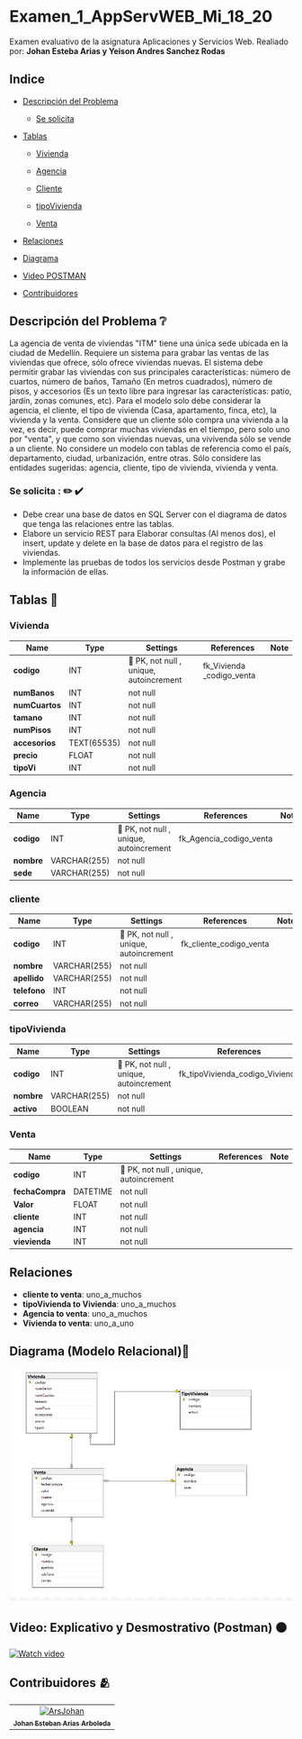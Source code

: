 # Examen_1_AppServWEB_Mi_18_20
Examen evaluativo de la asignatura Aplicaciones y Servicios Web. 
Realiado por:
**Johan Esteba Arias y Yeison Andres Sanchez Rodas**

## Indice
- [Descripción del Problema](#Descripción-del-Problema)
  
	- [Se solicita](#Se-solicita)
   
 - [Tablas](#Tablas)
   
	- [Vivienda](#Vivienda)

	- [Agencia](#Agencia)

	- [Cliente](#Cliente)

	- [tipoVivienda](#tipoVivienda)

	- [Venta](#Venta)

- [Relaciones](#Relaciones)
- [Diagrama](#diagrama-modelo-relacional)
- [Video POSTMAN](#video-explicativo-y-desmostrativo-postman-)
- [Contribuidores](#contribuidores-)

## Descripción del Problema ❔
La agencia de venta de viviendas "ITM" tiene una única sede ubicada en la ciudad de
Medellín. Requiere un sistema para grabar las ventas de las viviendas que ofrece, sólo
ofrece viviendas nuevas.
El sistema debe permitir grabar las viviendas con sus principales características: 
número de cuartos, número de baños, Tamaño (En metros cuadrados), número de pisos,
y accesorios (Es un texto libre para ingresar las características: patio, jardín,
zonas comunes, etc).
Para el modelo solo debe considerar la agencia, el cliente, el tipo de vivienda (Casa,
apartamento, finca, etc), la vivienda y la venta. Considere que un cliente sólo compra 
una vivienda a la vez, es decir, puede comprar muchas viviendas en el tiempo, pero solo 
uno por "venta", y que como son viviendas nuevas, una vivivenda sólo se vende a un cliente.
No considere un modelo con tablas de referencia como el país, departamento, ciudad, 
urbanización, entre otras. Sólo considere las entidades sugeridas: agencia, cliente,
tipo de vivienda, vivienda y venta.


### Se solicita : ✏️ ✔️
- Debe crear una base de datos en SQL Server con el diagrama de datos que tenga las relaciones
entre las tablas.
- Elabore un servicio REST para Elaborar consultas (Al menos dos), el insert, update y delete
en la base de datos para el registro de las viviendas.
- Implemente las pruebas de todos los servicios desde Postman y grabe la información de ellas.

## Tablas 📑

### Vivienda 

| Name        | Type          | Settings                      | References                    | Note                           |
|-------------|---------------|-------------------------------|-------------------------------|--------------------------------|
| **codigo** | INT | 🔑 PK, not null , unique, autoincrement | fk_Vivienda _codigo_venta | |
| **numBanos** | INT | not null  |  | |
| **numCuartos** | INT| not null  |  | |
| **tamano** | INT | not null  |  | |
| **numPisos** | INT | not null  |  | |
| **accesorios** | TEXT(65535) | not null  |  | |
| **precio** | FLOAT | not null  |  | |
| **tipoVi** | INT | not null  |  | | 


### Agencia

| Name        | Type          | Settings                      | References                    | Note                           |
|-------------|---------------|-------------------------------|-------------------------------|--------------------------------|
| **codigo** | INT | 🔑 PK, not null , unique, autoincrement | fk_Agencia_codigo_venta | |
| **nombre** | VARCHAR(255) | not null  |  | |
| **sede** | VARCHAR(255) | not null  |  | | 


### cliente

| Name        | Type          | Settings                      | References                    | Note                           |
|-------------|---------------|-------------------------------|-------------------------------|--------------------------------|
| **codigo** | INT | 🔑 PK, not null , unique, autoincrement | fk_cliente_codigo_venta | |
| **nombre** | VARCHAR(255) | not null  |  | |
| **apellido** | VARCHAR(255) | not null  |  | |
| **telefono** | INT | not null  |  | |
| **correo** | VARCHAR(255) | not null  |  | | 


### tipoVivienda

| Name        | Type          | Settings                      | References                    | Note                           |
|-------------|---------------|-------------------------------|-------------------------------|--------------------------------|
| **codigo** | INT | 🔑 PK, not null , unique, autoincrement | fk_tipoVivienda_codigo_Vivienda  | |
| **nombre** | VARCHAR(255) | not null  |  | |
| **activo** | BOOLEAN | not null  |  | | 


### Venta

| Name        | Type          | Settings                      | References                    | Note                           |
|-------------|---------------|-------------------------------|-------------------------------|--------------------------------|
| **codigo** | INT | 🔑 PK, not null , unique, autoincrement |  | |
| **fechaCompra** | DATETIME | not null  |  | |
| **Valor** | FLOAT | not null  |  | |
| **cliente** | INT | not null  |  | |
| **agencia** | INT | not null  |  | |
| **vievienda** | INT | not null  |  | | 


## Relaciones

- **cliente to venta**: uno_a_muchos
- **tipoVivienda to Vivienda**: uno_a_muchos
- **Agencia to venta**: uno_a_muchos
- **Vivienda  to venta**: uno_a_uno
  
## Diagrama (Modelo Relacional)📎
![Modelo Relacional.png](https://github.com/ArsJohan/Examen_1_AppServWEB_Mi_18_20/blob/main/Modelo%20Relacional.png)


## Video: Explicativo y Desmostrativo (Postman) 🟠
[![Watch video](https://github.com/user-attachments/assets/653bce68-d004-47e9-bf64-015b9e4ecb20)
](https://youtu.be/Y6u0Cd0Lsw0)

## Contribuidores 🫂
<!-- readme: contributors -start -->
<table>
	<tbody>
		<tr>
            <td align="center">
                <a href="https://github.com/ArsJohan">
                    <img src="https://avatars.githubusercontent.com/u/133719384?v=4" width="100;" alt="ArsJohan"/>
                    <br />
                    <sub><b>Johan Esteban Arias Arboleda</b></sub>
                </a>
            </td>
		</tr>
	<tbody>
</table>
<!-- readme: contributors -end -->

